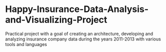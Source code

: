 # Happy-Insurance-Data-Analysis-and-Visualizing-Project
Practical project with a goal of creating an architecture, developing and analyzing insurance company data during the years 2011-2013 with various tools and languages
